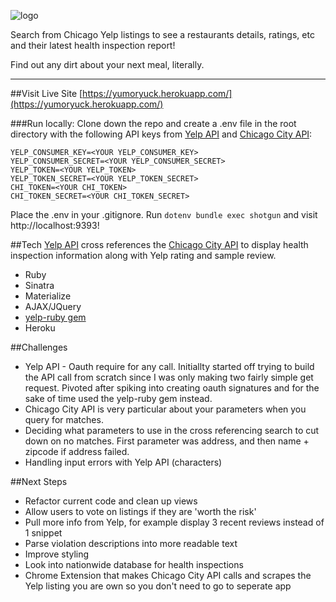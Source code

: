 ![logo](http://i.imgur.com/0WAFsJQ.png)

Search from Chicago Yelp listings to see a restaurants details, ratings, etc and their latest health inspection report! 

Find out any dirt about your next meal, literally.

---
##Visit Live Site
[https://yumoryuck.herokuapp.com/](https://yumoryuck.herokuapp.com/)

###Run locally: 
Clone down the repo and create a .env file in the root directory with the following API keys from [Yelp API](https://www.yelp.com/developers/documentation/v2/overview) and [Chicago City API](https://dev.socrata.com/foundry/data.cityofchicago.org/cwig-ma7x):

```
YELP_CONSUMER_KEY=<YOUR YELP_CONSUMER_KEY>
YELP_CONSUMER_SECRET=<YOUR YELP_CONSUMER_SECRET>
YELP_TOKEN=<YOUR YELP_TOKEN>
YELP_TOKEN_SECRET=<YOUR YELP_TOKEN_SECRET>
CHI_TOKEN=<YOUR CHI_TOKEN>
CHI_TOKEN_SECRET=<YOUR CHI_TOKEN_SECRET>

```

Place the .env in your .gitignore. Run `dotenv bundle exec shotgun` and visit http://localhost:9393!

##Tech 
[Yelp API](https://www.yelp.com/developers/documentation/v2/overview) cross references the [Chicago City API](https://dev.socrata.com/foundry/data.cityofchicago.org/cwig-ma7x) to display health inspection information along with Yelp rating and sample review. 

* Ruby
* Sinatra 
* Materialize 
* AJAX/JQuery
* [yelp-ruby gem](https://github.com/Yelp/yelp-ruby)
* Heroku

##Challenges
* Yelp API - Oauth require for any call. Initiallty started off trying to build the API call from scratch since I was only making two fairly simple get request. Pivoted after spiking into creating oauth signatures and for the sake of time used the yelp-ruby gem instead. 
* Chicago City API is very particular about your parameters when you query for matches. 
* Deciding what parameters to use in the cross referencing search to cut down on no matches. First parameter was address, and then name + zipcode if address failed. 
* Handling input errors with Yelp API (characters)

##Next Steps
* Refactor current code and clean up views
* Allow users to vote on listings if they are 'worth the risk'
* Pull more info from Yelp, for example display 3 recent reviews instead of 1 snippet
* Parse violation descriptions into more readable text
* Improve styling 
* Look into nationwide database for health inspections
* Chrome Extension that makes Chicago City API calls and scrapes the Yelp listing you are own so you don't need to go to seperate app

